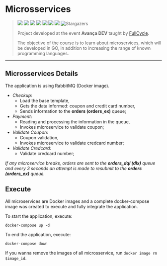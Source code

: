 # Microsservices
> <p align="left">	
>   <img src="https://img.shields.io/github/last-commit/bentodvictor/microsservices?color=c1e7e3">
>   <img src="https://img.shields.io/github/issues/bentodvictor/microsservices?color=c1e7e3">
>   <img src="https://img.shields.io/github/issues-pr/bentodvictor/microsservices?color=c1e7e3">
>   <img src="https://img.shields.io/github/languages/count/bentodvictor/microsservices?color=c1e7e3">
>   <img src="https://img.shields.io/github/downloads/bentodvictor/microsservices/total?color=c1e7e3">
>   <img src="https://img.shields.io/github/repo-size/bentodvictor/microsservices?color=c1e7e3">
>   <img src="https://img.shields.io/badge/license-MIT-c1e7e3">
>   <img alt="Stargazers" src="https://img.shields.io/github/stars/bentodvictor/microsservices?color=c1e7e3&logo=github">
> </p>
>
> Project developed at the event **Avança DEV** taught by [FullCycle](https://fullcycle.com.br/).
>
> The objective of the course is to learn about microservices, which will be developed in GO, in addition to increasing the range of known programming languages.

---

## Microsservices Details
The application is using RabbitMQ (Docker image).

- *Checkup*: 
  - Load the base template,
  - Gets the data informed: coupon and credit card number,
  - Sends information to the **orders (orders_ex)** queue;
- *Payment*:
  - Reading and processing the information in the queue,
  - Invokes microservice to validate coupon;
- *Validate Coupon*:
  - Coupon validation,
  - Invokes microservice to validate credcard number;
- *Validate Credcard*:
  - Validate credcard number;
  
*If any microservice breaks, orders are sent to the **orders_dql (dlx)** queue and every 3 seconds an attempt is made to resubmit to the **orders (orders_ex)** queue.*

## Execute
All microservices are Docker images and a complete docker-compose image was created to execute and fully integrate the application.

To start the application, execute:

```docker-compose up -d```

To end the application, execute:

```docker-compose down```

If you wanna remove the images of all microsservice, run `docker image rm $image_id`.
